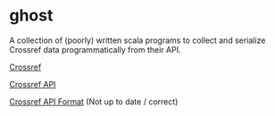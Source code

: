 # ghost
A collection of (poorly) written scala programs to collect and serialize Crossref data programmatically from their API.

[Crossref](https://www.crossref.org/)

[Crossref API](https://github.com/CrossRef/rest-api-doc)

[Crossref API Format](https://github.com/CrossRef/rest-api-doc/blob/master/api_format.md) (Not up to date / correct)
